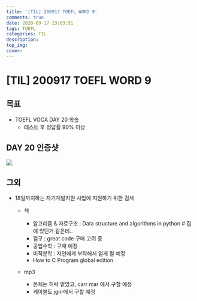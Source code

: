 ```yaml
---
title: '[TIL] 200917 TOEFL WORD 9'
comments: true
date: 2020-09-17 23:03:51
tags: TOEFL
categories: TIL
description:
top_img:
cover:
---
```


# [TIL] 200917 TOEFL WORD 9
## 목표
- TOEFL VOCA DAY 20 학습
    - 테스트 후 정답률 90% 이상

## DAY 20 인증샷
![](Day20.png)

## 그외
- 18일까지하는 자기계발지원 사업에 지원하기 위한 검색
    - 책 
        - 알고리즘 & 자료구조 : Data structure and algorithms in python # 집에 있던거 같은데..
        - 컴구 : great code 구매 고려 중
        - 공업수학 : 구매 예정
        - 미적분학 : 지인에게 부탁해서 얻게 될 예정
        - How to C Program global edition 

    - mp3 
        - 본체는 허락 맡았고, carr mar 에서 구할 예정
        - 케이블도 jgnr에서 구할 예정